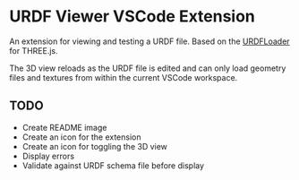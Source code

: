 # URDF Viewer VSCode Extension

An extension for viewing and testing a URDF file. Based on the [URDFLoader](https://github.com/gkjohnson/urdf-loaders/) for THREE.js.

The 3D view reloads as the URDF file is edited and can only load geometry files and textures from within the current VSCode workspace.

## TODO

- Create README image
- Create an icon for the extension
- Create an icon for toggling the 3D view
- Display errors
- Validate against URDF schema file before display
